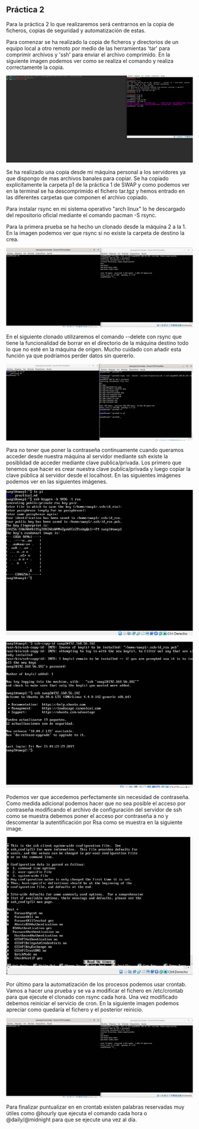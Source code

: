 ## Práctica 2
Para la práctica 2 lo que realizaremos será centrarnos en la copia de ficheros, copias de seguridad y automatización de estas.

Para comenzar se ha realizado la copia de ficheros y directorios de un equipo local a otro remoto por medio de las herramientas 'tar' para comprimir archivos y 'ssh' para enviar el archivo comprimido. En la siguiente imagen podemos ver como se realiza el comando y realiza correctamente la copia.

![Tar y envío por ssh](Img/creacionRemotaSSH.png "tar y ssh")

Se ha realizado una copia desde mi máquina personal a los servidores ya que dispongo de mas archivos banales para copiar. Se ha copiado explícitamente la carpeta p1 de la práctica 1 de SWAP y como podemos ver en la terminal se ha descomprimido el fichero tar.tgz y hemos entrado en las diferentes carpetas que componen el archivo copiado.

Para instalar rsync en mi sistema operativo "arch linux" lo he descargado del repositorio oficial mediante el comando pacman -S rsync.

Para la primera prueba se ha hecho un clonado desde la máquina 2 a la 1. En la imagen podemos ver que rsync si no existe la carpeta de destino la crea.

![Clonado por rsync](Img/clonadoRsync.png "rsync")

En el siguiente clonado utilizaremos el comando --delete con rsync que tiene la funcionalidad de borrar en el directorio de la máquina destino todo lo que no esté en la máquina de origen. Mucho cuidado con añadir esta función ya que podríamos perder datos sin quererlo.


![Clonado por rsync con delete](Img/rsyncExcluyendo.png "rsync delete")


Para no tener que poner la contraseña continuamente cuando queramos acceder desde nuestra máquina al servidor mediante ssh existe la posiblidad de acceder mediante clave publica/privada. Los primero que tenemos que hacer es crear nuestra clave publica/privada y luego copiar la clave pública al servidor desde el localhost. En las siguientes imágenes podemos ver en las siguientes imágenes.


![generar par de claves](Img/ssh-keygen.png "ssh")

![copia de publickey](Img/copiayaccesoKey.png "ssh")

Podemos ver que accedemos perfectamente sin necesidad de contraseña. Como medida adicional podemos hacer que no sea posible el acceso por contraseña modificando el archivo de configuración del servidor de ssh como se muestra debemos poner el acceso por contraseña a no y descomentar la autentificación por Rsa como se muestra en la siguiente image.


![Login ssh sin pass](Img/loginSoloKeyswap2.png "ssh")


Por último para la automatización de los procesos podemos usar crontab. Vamos a hacer una prueba y se va a modificar el fichero en /etc/crontab para que ejecute el clonado con rsync cada hora. Una vez modificado debemos reiniciar el servicio de cron. En la siguiente imagen podemos apreciar como quedaría el fichero y el posterior reinicio.


![Automatización rsync con crontab](Img/clonadoRsync.png "crontab")

Para finalizar puntualizar en en crontab existen palabras reservadas muy útiles como @hourly que ejecuta el comando cada hora o @daily/@midnight para que se ejecute una vez al día.